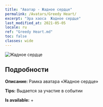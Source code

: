```yaml
---
title: "Аватар - Жадное сердце"
permalink: /Avatars/Greedy Heart/
excerpt: "Эра хаоса  Жадное сердце"
last_modified_at: 2021-05-05
locale: ru
ref: "Greedy Heart.md"
toc: false
classes: wide
---
```

 ![Жадное сердце](/images/a/avatarFrame_75.png)

## Подробности

 **Описание:** Рамка аватара «Жадное сердце» 

 **Tips:** Выдается за участие в событии 

 **Is available:**  + 

